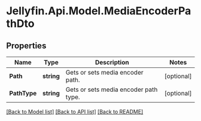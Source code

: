 
# Jellyfin.Api.Model.MediaEncoderPathDto

## Properties

Name | Type | Description | Notes
------------ | ------------- | ------------- | -------------
**Path** | **string** | Gets or sets media encoder path. | [optional] 
**PathType** | **string** | Gets or sets media encoder path type. | [optional] 

[[Back to Model list]](../README.md#documentation-for-models)
[[Back to API list]](../README.md#documentation-for-api-endpoints)
[[Back to README]](../README.md)

